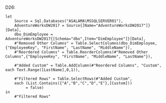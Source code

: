D26:

    let  
        Source = Sql.Databases("ASALAMA\MSSQLSERVER01"),
        AdventureWorksDW2017 = Source{[Name="AdventureWorksDW2017"]}[Data],
        dbo_DimEmployee = AdventureWorksDW2017{[Schema="dbo",Item="DimEmployee"]}[Data],
        #"Removed Other Columns" = Table.SelectColumns(dbo_DimEmployee,{"EmployeeKey", "FirstName", "LastName", "MiddleName"}),
        #"Reordered Columns" = Table.ReorderColumns(#"Removed Other Columns",{"EmployeeKey", "FirstName", "MiddleName", "LastName"}),
    
        #"Added Custom" = Table.AddColumn(#"Reordered Columns", "Custom", each Text.Range([LastName],0,1)),
    
        #"Filtered Rows" = Table.SelectRows(#"Added Custom", 
        each (List.Contains({"A","B","C","D","E"},[Custom]))
             = false)
    in
        #"Filtered Rows"
